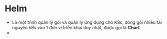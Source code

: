 # Helm
- Là một trình quản lý gói và quản lý ứng dụng cho K8s, đóng gói nhiều tài nguyên k8s vào 1 đơn vị triển khai duy nhất, được gọi là **Chart**
- 




